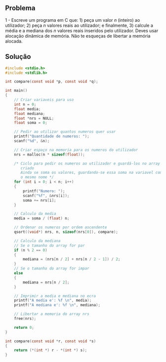 ## Problema

1 - Escreve um programa em C que: 1) peça um valor _n_ (inteiro) ao utilizador;
2) peça _n_ valores reais ao utilizador; e finalmente, 3) calcule a média e a
mediana dos _n_ valores reais inseridos pelo utilizador. Deves usar alocação
dinâmica de memória. Não te esqueças de libertar a memória alocada.

## Solução

```c
#include <stdio.h>
#include <stdlib.h>

int compare(const void *p, const void *q);

int main()
{
	// Criar variaveis para uso
	int n = 0;
	float media;
	float mediana;
	float *nrs = NULL;
	float soma = 0;

	// Pedir ao utilizar quantos numeros quer usar
	printf("Quantidade de numeros: ");
	scanf("%d", &n);

	// Criar espaço na memoria para os numeros do utilizador
	nrs = malloc(n * sizeof(float));

	/* Ciclo para pedir os numeros ao utilizador e guardá-los no array
	   criado
	   Ainda se soma os valores, guardando-se essa soma na variavel com
	   o mesmo nome */
	for (int i = 0; i < n; i++)
	{
		printf("Numero: ");
		scanf("%f", &nrs[i]);
		soma += nrs[i];
	}

	// Calculo da media
	media = soma / (float) n;

	// Ordenar os numeros por ordem ascendente
	qsort((void*) nrs, n, sizeof(nrs[0]), compare);

	// Calculo da mediana
	// Se o tamanho do array for par
	if (n % 2 == 0)
	{
		mediana = (nrs[n / 2] + nrs[n / 2 - 1]) / 2;
	}
	// Se o tamanho do array for impar
	else
	{
		mediana = nrs[n / 2];
	}

	// Imprimir a media e mediana no ecra
	printf("A media e': %f \n", media);
	printf("A mediana e': %f \n", mediana);

	// Libertar a memoria do array nrs
	free(nrs);

	return 0;
}

int compare(const void *r, const void *s)
{
	return (*(int *) r - *(int *) s);
}
```
